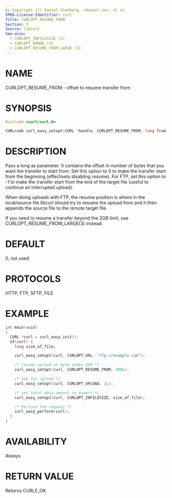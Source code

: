 ```yaml
---
c: Copyright (C) Daniel Stenberg, <daniel.se>, et al.
SPDX-License-Identifier: curl
Title: CURLOPT_RESUME_FROM
Section: 3
Source: libcurl
See-also:
  - CURLOPT_INFILESIZE (3)
  - CURLOPT_RANGE (3)
  - CURLOPT_RESUME_FROM_LARGE (3)
---
```


# NAME

CURLOPT_RESUME_FROM - offset to resume transfer from

# SYNOPSIS

~~~c
#include <curl/curl.h>

CURLcode curl_easy_setopt(CURL *handle, CURLOPT_RESUME_FROM, long from);
~~~

# DESCRIPTION

Pass a long as parameter. It contains the offset in number of bytes that you
want the transfer to start from. Set this option to 0 to make the transfer
start from the beginning (effectively disabling resume). For FTP, set this
option to -1 to make the transfer start from the end of the target file
(useful to continue an interrupted upload).

When doing uploads with FTP, the resume position is where in the local/source
file libcurl should try to resume the upload from and it then appends the
source file to the remote target file.

If you need to resume a transfer beyond the 2GB limit, use
CURLOPT_RESUME_FROM_LARGE(3) instead.

# DEFAULT

0, not used

# PROTOCOLS

HTTP, FTP, SFTP, FILE

# EXAMPLE

~~~c
int main(void)
{
  CURL *curl = curl_easy_init();
  if(curl) {
    long size_of_file;

    curl_easy_setopt(curl, CURLOPT_URL, "ftp://example.com");

    /* resume upload at byte index 200 */
    curl_easy_setopt(curl, CURLOPT_RESUME_FROM, 200L);

    /* ask for upload */
    curl_easy_setopt(curl, CURLOPT_UPLOAD, 1L);

    /* set total data amount to expect */
    curl_easy_setopt(curl, CURLOPT_INFILESIZE, size_of_file);

    /* Perform the request */
    curl_easy_perform(curl);
  }
}
~~~

# AVAILABILITY

Always

# RETURN VALUE

Returns CURLE_OK
